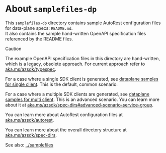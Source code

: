 # About `samplefiles-dp`

This `samplefiles-dp` directory contains sample AutoRest configuration files
for data-plane specs: `README.md`.  
It also contains the sample hand-written OpenAPI specification files referenced
by the README files.

> [!CAUTION]
> The example OpenAPI specification files in this directory are hand-written,
> which is a legacy, obsolete approach. For current approach refer to
> [aka.ms/azsdk/typespec](https://aka.ms/azsdk/typespec).

For a case where a single SDK client is generated,
see [dataplane samples for single client](samplefiles-dp-for-single-client).
This is the default, common scenario.

For a case where a multiple SDK clients are generated, 
see [dataplane samples for multi client](samplefiles-dp-for-multi-client).
This is an advanced scenario. You can learn more about it at
[aka.ms/azsdk/spec-dirs#advanced-scenario-service-group](https://aka.ms/azsdk/spec-dirs#advanced-scenario-service-group).

You can learn more about AutoRest configuration files at
[aka.ms/azsdk/autorest](https://aka.ms/azsdk/autorest).

You can learn more about the overall directory structure at
[aka.ms/azsdk/spec-dirs](https://aka.ms/azsdk/spec-dirs).

See also: [../samplefiles](../samplefiles)


